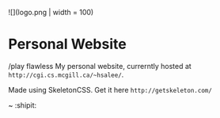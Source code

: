 ![](logo.png | width = 100)

# Personal Website
/play flawless
My personal website, currerntly hosted at `http://cgi.cs.mcgill.ca/~hsalee/`.

Made using SkeletonCSS. Get it here `http://getskeleton.com/`

~ :shipit:

